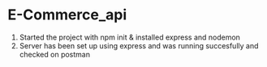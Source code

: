# E-Commerce_api

1) Started the project with npm init & installed express and nodemon
2) Server has been set up using express and was running succesfully and checked on postman
